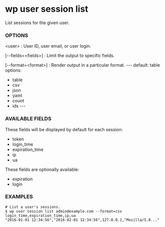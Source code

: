 # wp user session list

List sessions for the given user.

### OPTIONS

&lt;user&gt;
: User ID, user email, or user login.

[\--fields=&lt;fields&gt;]
: Limit the output to specific fields.

[\--format=&lt;format&gt;]
: Render output in a particular format.
\---
default: table
options:
  - table
  - csv
  - json
  - yaml
  - count
  - ids
\---

### AVAILABLE FIELDS

These fields will be displayed by default for each session:

* token
* login_time
* expiration_time
* ip
* ua

These fields are optionally available:

* expiration
* login

### EXAMPLES

    # List a user's sessions.
    $ wp user session list admin@example.com --format=csv
    login_time,expiration_time,ip,ua
    "2016-01-01 12:34:56","2016-02-01 12:34:56",127.0.0.1,"Mozilla/5.0..."


